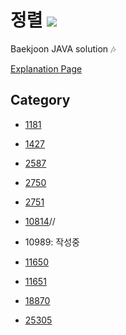 # 정렬 <img src = "https://img.shields.io/badge/JAVA-007396?style=for-the-badge&logo=java&logoColor=white">
Baekjoon JAVA solution :notes:

[Explanation Page](https://lunareclipse000.wordpress.com/category/%ed%94%84%eb%a1%9c%ea%b7%b8%eb%9e%98%eb%b0%8d-%ec%8a%a4%ed%84%b0%eb%94%94/%ec%9e%90%eb%a3%8c%ea%b5%ac%ec%a1%b0-%ec%8b%a4%ec%8a%b5/%eb%b0%b1%ec%a4%80/%ec%a0%95%eb%a0%ac/)

## Category

* [1181](https://lunareclipse000.wordpress.com/2024/01/05/1181/)

* [1427](https://lunareclipse000.wordpress.com/2024/01/05/1427/)

* [2587](https://lunareclipse000.wordpress.com/2023/12/31/2587/)

* [2750](https://lunareclipse000.wordpress.com/2023/12/28/2750/)

* [2751](https://lunareclipse000.wordpress.com/2023/12/31/2751/)

* [10814](https://lunareclipse000.wordpress.com/2024/01/05/10814/)//

* 10989: 작성중

* [11650](https://lunareclipse000.wordpress.com/2024/01/02/11650/)

* [11651](https://lunareclipse000.wordpress.com/2024/01/05/11651/)

* [18870](https://lunareclipse000.wordpress.com/2024/01/07/18870/)

* [25305](https://lunareclipse000.wordpress.com/2023/12/31/25305/)
